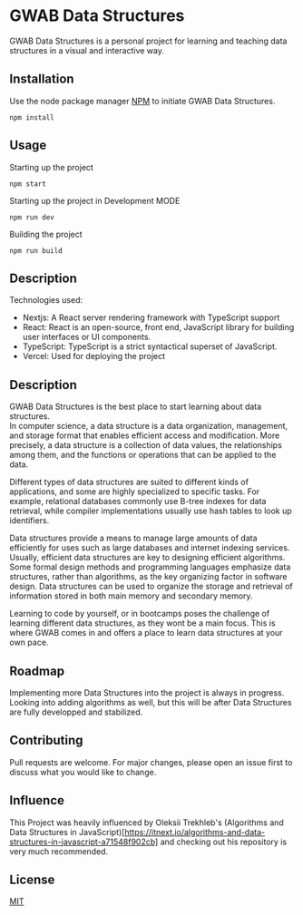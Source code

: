 # GWAB Data Structures

GWAB Data Structures is a personal project for learning and teaching data structures in a visual and interactive way.

## Installation

Use the node package manager [NPM](https://www.npmjs.com) to initiate GWAB Data Structures.

```
npm install
```
## Usage

Starting up the project 

```
npm start
```

Starting up the project in Development MODE 

```
npm run dev
```

Building the project

```
npm run build
```

## Description

Technologies used:  
- Nextjs: A React server rendering framework with TypeScript support  
- React:  React is an open-source, front end, JavaScript library for building user interfaces or UI components.
- TypeScript: TypeScript is a strict syntactical superset of JavaScript.  
- Vercel: Used for deploying the project    

## Description

GWAB Data Structures is the best place to start learning about data structures.  
In computer science, a data structure is a data organization, management, and storage format that enables efficient access and modification. More precisely, a data structure is a collection of data values, the relationships among them, and the functions or operations that can be applied to the data.  
  
Different types of data structures are suited to different kinds of applications, and some are highly specialized to specific tasks. For example, relational databases commonly use B-tree indexes for data retrieval, while compiler implementations usually use hash tables to look up identifiers.  
  
Data structures provide a means to manage large amounts of data efficiently for uses such as large databases and internet indexing services. Usually, efficient data structures are key to designing efficient algorithms. Some formal design methods and programming languages emphasize data structures, rather than algorithms, as the key organizing factor in software design. Data structures can be used to organize the storage and retrieval of information stored in both main memory and secondary memory.  
  
Learning to code by yourself, or in bootcamps poses the challenge of learning different data structures, as they wont be a main focus. This is where GWAB comes in and offers a place to learn data structures at your own pace.  
  
## Roadmap

Implementing more Data Structures into the project is always in progress.  
Looking into adding algorithms as well, but this will be after Data Structures are fully developped and stabilized.  

## Contributing  

Pull requests are welcome. For major changes, please open an issue first to discuss what you would like to change.

## Influence
This Project was heavily influenced by Oleksii Trekhleb's (Algorithms and Data Structures in JavaScript)[https://itnext.io/algorithms-and-data-structures-in-javascript-a71548f902cb] and checking out his repository is very much recommended.  

## License
[MIT](https://choosealicense.com/licenses/mit/)